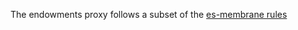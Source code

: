 The endowments proxy follows a subset of the [es-membrane rules](https://github.com/ajvincent/es-membrane#how-the-membrane-actually-works)

